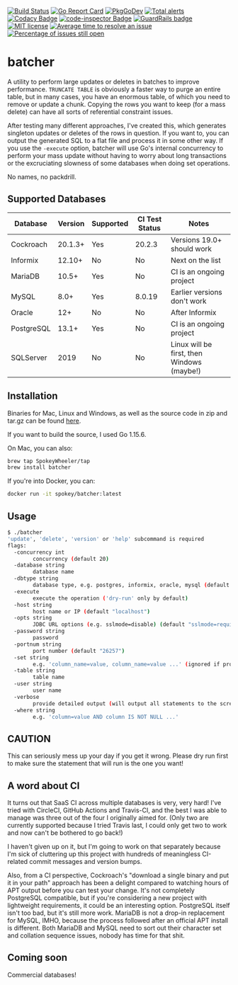 [![Build Status](https://travis-ci.com/SpokeyWheeler/batcher.svg?branch=main)](https://travis-ci.com/SpokeyWheeler/batcher)  [![Go Report Card](https://goreportcard.com/badge/github.com/SpokeyWheeler/batcher)](https://goreportcard.com/report/github.com/SpokeyWheeler/batcher)  [![PkgGoDev](https://pkg.go.dev/badge/github.com/SpokeyWheeler/batcher)](https://pkg.go.dev/github.com/SpokeyWheeler/batcher)  [![Total alerts](https://img.shields.io/lgtm/alerts/g/SpokeyWheeler/batcher.svg?logo=lgtm&logoWidth=18)](https://lgtm.com/projects/g/SpokeyWheeler/batcher/alerts/)  [![Codacy Badge](https://app.codacy.com/project/badge/Grade/132d19460c42416bb371f98bb0c94fc6)](https://www.codacy.com/gh/SpokeyWheeler/batcher/dashboard?utm_source=github.com&amp;utm_medium=referral&amp;utm_content=SpokeyWheeler/batcher&amp;utm_campaign=Badge_Grade)  [![code-inspector Badge](https://www.code-inspector.com/project/17296/score/svg)](https://www.code-inspector.com/project/17296/score/svg)  [![GuardRails badge](https://api.guardrails.io/v2/badges/SpokeyWheeler/batcher.svg?token=d09c361974cb1acab7d58f925c6a7dd6f9fc6c05dfd43904043a06f382cdc4d7&provider=github)](https://dashboard.guardrails.io/gh/SpokeyWheeler/52652)  [![MIT license](https://img.shields.io/badge/License-MIT-blue.svg)](https://lbesson.mit-license.org/)  [![Average time to resolve an issue](http://isitmaintained.com/badge/resolution/SpokeyWheeler/batcher.svg)](http://isitmaintained.com/project/SpokeyWheeler/batcher "Average time to resolve an issue")  [![Percentage of issues still open](http://isitmaintained.com/badge/open/SpokeyWheeler/batcher.svg)](http://isitmaintained.com/project/SpokeyWheeler/batcher "Percentage of issues still open")

# batcher

A utility to perform large updates or deletes in batches to improve performance. `TRUNCATE TABLE` is obviously a faster way to purge an entire table, but in many cases, you have an enormous table, of which you need to remove or update a chunk. Copying the rows you want to keep (for a mass delete) can have all sorts of referential constraint issues.

After testing many different approaches, I've created this, which generates singleton updates or deletes of the rows in question. If you want to, you can output the generated SQL to a flat file and process it in some other way. If you use the `-execute` option, batcher will use Go's internal concurrency to perform your mass update without having to worry about long transactions or the excruciating slowness of some databases when doing set operations.

No names, no packdrill.

## Supported Databases

| Database | Version | Supported | CI Test Status | Notes |
| -------- | ------- | --------- | -------------- | ----- |
| Cockroach | 20.1.3+ | Yes | 20.2.3  | Versions 19.0+ should work |
| Informix | 12.10+ | No | No | Next on the list |
| MariaDB | 10.5+ | Yes | No | CI is an ongoing project |
| MySQL | 8.0+ | Yes | 8.0.19 | Earlier versions don't work |
| Oracle | 12+ | No | No | After Informix |
| PostgreSQL | 13.1+ | Yes | No | CI is an ongoing project |
| SQLServer | 2019 | No | No | Linux will be first, then Windows (maybe!) |

## Installation

Binaries for Mac, Linux and Windows, as well as the source code in zip and tar.gz  can be found [here](https://github.com/SpokeyWheeler/batcher/releases/latest).

If you want to build the source, I used Go 1.15.6.

On Mac, you can also:
```bash
brew tap SpokeyWheeler/tap
brew install batcher
```

If you're into Docker, you can:
```bash
docker run -it spokey/batcher:latest
```

## Usage

```bash
$ ./batcher
'update', 'delete', 'version' or 'help' subcommand is required
flags:
  -concurrency int
    	concurrency (default 20)
  -database string
    	database name
  -dbtype string
    	database type, e.g. postgres, informix, oracle, mysql (default "postgres")
  -execute
    	execute the operation ('dry-run' only by default)
  -host string
    	host name or IP (default "localhost")
  -opts string
    	JDBC URL options (e.g. sslmode=disable) (default "sslmode=require")
  -password string
    	password
  -portnum string
    	port number (default "26257")
  -set string
    	e.g. 'column_name=value, column_name=value ...' (ignored if provided with delete subcommand)
  -table string
    	table name
  -user string
    	user name
  -verbose
    	provide detailed output (will output all statements to the screen)
  -where string
    	e.g. 'column=value AND column IS NOT NULL ...'
```

## CAUTION

This can seriously mess up your day if you get it wrong. Please dry run first to make sure the statement that will run is the one you want!

## A word about CI

It turns out that SaaS CI across multiple databases is very, very hard! I've tried with CircleCI, GitHub Actions and Travis-CI, and the best I was able to manage was three out of the four I originally aimed for. (Only two are currently supported because I tried Travis last, I could only get two to work and now can't be bothered to go back!)

I haven't given up on it, but I'm going to work on that separately because I'm sick of cluttering up this project with hundreds of meaningless CI-related commit messages and version bumps.

Also, from a CI perspective, Cockroach's "download a single binary and put it in your path" approach has been a delight compared to watching hours of APT output before you can test your change. It's not completely PostgreSQL compatible, but if you're considering a new project with lightweight requirements, it could be an interesting option. PostgreSQL itself isn't too bad, but it's still more work. MariaDB is not a drop-in replacement for MySQL, IMHO, because the process followed after an official APT install is different. Both MariaDB and MySQL need to sort out their character set and collation sequence issues, nobody has time for that shit.

## Coming soon

Commercial databases!
